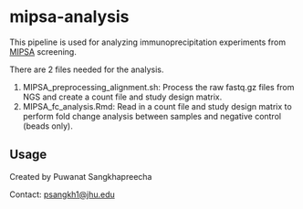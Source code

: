 # mipsa-analysis

This pipeline is used for analyzing immunoprecipitation experiments from [MIPSA](https://www.nature.com/articles/s41551-022-00925-y) screening. 

There are 2 files needed for the analysis. 
1. MIPSA_preprocessing_alignment.sh: Process the raw fastq.gz files from NGS and create a count file and study design matrix.
2. MIPSA_fc_analysis.Rmd: Read in a count file and study design matrix to perform fold change analysis between samples and negative control (beads only).

## Usage <a name="usage"></a>

Created by Puwanat Sangkhapreecha

Contact: psangkh1@jhu.edu
